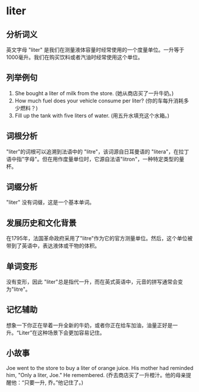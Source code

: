 # liter

## 分析词义

  

英文字母 "liter" 是我们在测量液体容量时经常使用的一个度量单位。一升等于1000毫升。我们在购买饮料或者汽油时经常使用这个单位。

  

## 列举例句

  

1.  She bought a liter of milk from the store. (她从商店买了一升牛奶。)
2.  How much fuel does your vehicle consume per liter? (你的车每升消耗多少燃料？)
3.  Fill up the tank with five liters of water. (用五升水填充这个水箱。)

  

## 词根分析

  

"liter"的词根可以追溯到法语中的 "litre"，该词源自日耳曼语的 "litera"，在拉丁语中指"字母"。但在用作度量单位时，它源自法语"litron"，一种特定类型的量杯。

  

## 词缀分析

  

"liter" 没有词缀，这是一个基本单词。

  

## 发展历史和文化背景

  

在1795年，法国革命政府采用了"litre"作为它的官方测量单位。然后，这个单位被带到了英语中，表达液体或干物的体积。

  

## 单词变形

  

没有变形，因此 "liter"总是指代一升，而在英式英语中，元音的拼写通常会变为"litre"。

  

## 记忆辅助

  

想象一下你正在举着一升全新的牛奶，或者你正在给车加油，油量正好是一升。“Liter”在这种场景下会更加容易记住。

  

## 小故事

  

Joe went to the store to buy a liter of orange juice. His mother had reminded him, "Only a liter, Joe." He remembered. (乔去商店买了一升橙汁。他的母亲提醒他：“只要一升, 乔。”他记住了。)
